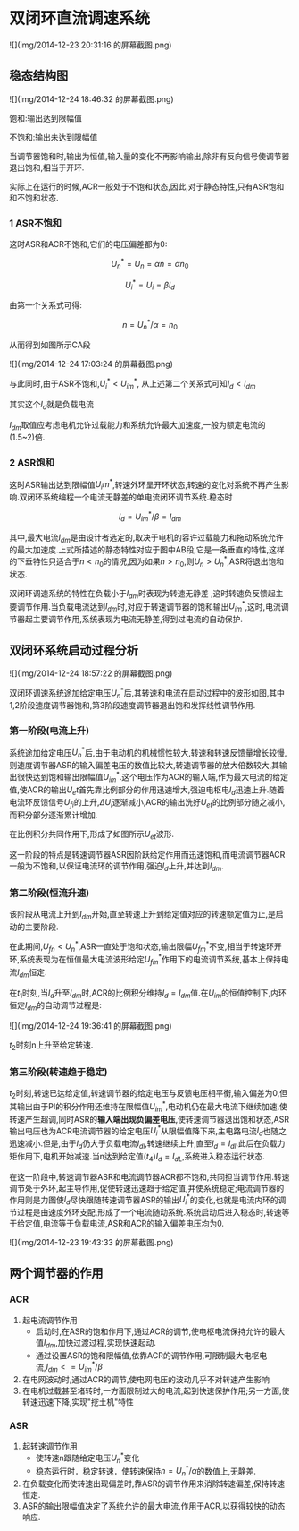# 双闭环直流调速系统




![](img/2014-12-23 20:31:16 的屏幕截图.png)


## 稳态结构图

![](img/2014-12-24 18:46:32 的屏幕截图.png)



饱和:输出达到限幅值

不饱和:输出未达到限幅值

当调节器饱和时,输出为恒值,输入量的变化不再影响输出,除非有反向信号使调节器退出饱和,相当于开环.

实际上在运行的时候,ACR一般处于不饱和状态,因此,对于静态特性,只有ASR饱和和不饱和状态.

### 1 ASR不饱和

这时ASR和ACR不饱和,它们的电压偏差都为0:

$$U_n^* = U_n = \alpha n = \alpha n_0$$

$$U_i^* = U_i = \beta I_d$$

由第一个关系式可得:

$$n = U_n^* / \alpha  = n_0$$

从而得到如图所示CA段

![](img/2014-12-24 17:03:24 的屏幕截图.png)


与此同时,由于ASR不饱和,$U_i^* < U_{im}^*$, 从上述第二个关系式可知$I_d < I_{dm}$

其实这个$I_d$就是负载电流

$I_{dm}$取值应考虑电机允许过载能力和系统允许最大加速度,一般为额定电流的(1.5~2)倍.

### 2 ASR饱和

这时ASR输出达到限幅值$U_im^*$,转速外环呈开环状态,转速的变化对系统不再产生影响.双闭环系统编程一个电流无静差的单电流闭环调节系统.稳态时

$$I_d = U_{im}^* / \beta = I_{dm}$$

其中,最大电流$I_{dm}$是由设计者选定的,取决于电机的容许过载能力和拖动系统允许的最大加速度.上式所描述的静态特性对应于图中AB段,它是一条垂直的特性,这样的下垂特性只适合于$n < n_0$的情况,因为如果$n > n_0$,则$U_n > U_n^*$,ASR将退出饱和状态.


双闭环调速系统的特性在负载小于$I_{dm}$时表现为转速无静差
,这时转速负反馈起主要调节作用.当负载电流达到$I_{dm}$时,对应于转速调节器的饱和输出$U_{im}^*$,这时,电流调节器起主要调节作用,系统表现为电流无静差,得到过电流的自动保护.

## 双闭环系统启动过程分析

![](img/2014-12-24 18:57:22 的屏幕截图.png)

双闭环调速系统途加给定电压$U_n^*$后,其转速和电流在启动过程中的波形如图,其中1,2阶段速度调节器饱和,第3阶段速度调节器退出饱和发挥线性调节作用.

### 第一阶段(电流上升)

系统途加给定电压$U_n^*$后,由于电动机的机械惯性较大,转速和转速反馈量增长较慢,则速度调节器ASR的输入偏差电压的数值比较大,转速调节器的放大倍数较大,其输出很快达到饱和输出限幅值$U_{im}^*$.这个电压作为ACR的输入端,作为最大电流的给定值,使ACR的输出$U_et$首先靠比例部分的作用迅速增大,强迫电枢电$I_d$迅速上升.随着电流环反馈信号$U_{fi}$的上升,$\Delta U_i$逐渐减小,ACR的输出洗好$U_{et}$的比例部分随之减小,而积分部分逐渐累计增加.

在比例积分共同作用下,形成了如图所示$U_{et}$波形.

这一阶段的特点是转速调节器ASR因阶跃给定作用而迅速饱和,而电流调节器ACR一般为不饱和,以保证电流环的调节作用,强迫$I_d$上升,并达到$I_{dm}$.

### 第二阶段(恒流升速)

该阶段从电流上升到$I_{dm}$开始,直至转速上升到给定值对应的转速额定值为止,是启动的主要阶段.

在此期间,$U_{fn} < U_n^*$,ASR一直处于饱和状态,输出限幅$U_{fm}^*$不变,相当于转速环开环,系统表现为在恒值最大电流波形给定$U_{fm}^*$作用下的电流调节系统,基本上保持电流$I_{dm}$恒定.

在$t_1$时刻,当$I_d$升至$I_{dm}$时,ACR的比例积分维持$I_d = I_{dm}$值.在$U
_{im}$的恒值控制下,内环恒定$I_{dm}$的自动调节过程是:

![](img/2014-12-24 19:36:41 的屏幕截图.png)

$t_2$时刻n上升至给定转速.

### 第三阶段(转速趋于稳定)

$t_2$时刻,转速已达给定值,转速调节器的给定电压与反馈电压相平衡,输入偏差为0,但其输出由于PI的积分作用还维持在限幅值$U_{im}^*$,电动机仍在最大电流下继续加速,使转速产生超调,同时ASR的**输入端出现负偏差电压**,使转速调节器退出饱和状态,ASR输出电压也为ACR电流调节器的给定电压$U_i^*$从限幅值降下来,主电路电流$I_d$也随之迅速减小.但是,由于$I_d$仍大于负载电流$I_{dl}$,转速继续上升,直至$I_d = I_{dl}$.此后在负载力矩作用下,电机开始减速.当n达到给定值($t_4$)$I_d = I_{dL}$,系统进入稳态运行状态.

在这一阶段中,转速调节器ASR和电流调节器ACR都不饱和,共同担当调节作用.转速调节处于外环,起主导作用,促使转速迅速趋于给定值,并使系统稳定;电流调节器的作用则是力图使$I_d$尽快跟随转速调节器ASR的输出$U_i^*$的变化,也就是电流内环的调节过程是由速度外环支配,形成了一个电流随动系统.系统启动后进入稳态时,转速等于给定值,电流等于负载电流,ASR和ACR的输入偏差电压均为0.


![](img/2014-12-23 19:43:33 的屏幕截图.png)


## 两个调节器的作用

### ACR

1. 起电流调节作用
	* 启动时,在ASR的饱和作用下,通过ACR的调节,使电枢电流保持允许的最大值$I_{dm}$,加快过渡过程,实现快速起动.
	* 通过设置ASR的饱和限幅值,依靠ACR的调节作用,可限制最大电枢电流,$I_{dm} <=U_{im}^* / \beta$
2. 在电网波动时,通过ACR的调节,使电网电压的波动几乎不对转速产生影响
3. 在电机过载甚至堵转时,一方面限制过大的电流,起到快速保护作用;另一方面,使转速迅速下降,实现"挖土机"特性

### ASR

1. 起转速调节作用
	* 使转速n跟随给定电压$U_n^*$变化
	* 稳态运行时．稳定转速．使转速保持$n = U_n^* / \alpha$的数值上,无静差.
2. 在负载变化而使转速出现偏差时,靠ASR的调节作用来消除转速偏差,保持转速恒定.
3. ASR的输出限幅值决定了系统允许的最大电流,作用于ACR,以获得较快的动态响应.